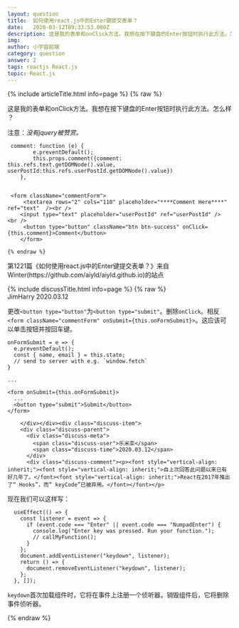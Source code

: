 ```yaml
---
layout: question
title:  如何使用react.js中的Enter键提交表单？
date:   2020-03-12T09:33:53.000Z
description: 这是我的表单和onClick方法。我想在按下键盘的Enter按钮时执行此方法。怎么样 ？注意：没有jquery被赞赏。 comment  func...
img: 
author: 小宇宙前端
category: question
answer: 2
tags: reactjs React.js
topic: React.js
---
```

<div class="article-root">
  <div class="article">
    {% include articleTitle.html info=page %}
    {% raw %}
    <div class="article-content"><p><font style="vertical-align: inherit;"><font style="vertical-align: inherit;">这是我的表单和onClick方法。</font><font style="vertical-align: inherit;">我想在按下键盘的Enter按钮时执行此方法。</font><font style="vertical-align: inherit;">怎么样 ？</font></font></p>

<p><font style="vertical-align: inherit;"><font style="vertical-align: inherit;">注意：</font></font><em><font style="vertical-align: inherit;"><font style="vertical-align: inherit;">没有jquery被赞赏。</font></font></em></p>

<pre><code> comment: function (e) {<font></font>
        e.preventDefault();<font></font>
        this.props.comment({comment: this.refs.text.getDOMNode().value, userPostId:this.refs.userPostId.getDOMNode().value})<font></font>
    },<font></font>
<font></font>
<font></font>
 &lt;form className="commentForm"&gt;<font></font>
     &lt;textarea rows="2" cols="110" placeholder="****Comment Here****" ref="text"  /&gt;&lt;br /&gt;<font></font>
    &lt;input type="text" placeholder="userPostId" ref="userPostId" /&gt; &lt;br /&gt;<font></font>
     &lt;button type="button" className="btn btn-success" onClick={this.comment}&gt;Comment&lt;/button&gt;<font></font>
    &lt;/form&gt;<font></font>
</code></pre></div>
    {% endraw %}
  </div>
  <p class="winter_mark">第1221篇《如何使用react.js中的Enter键提交表单？》来自Winter(https://github.com/aiyld/aiyld.github.io)的站点</p>
  <div class="discuss-wrapper">
    {% include discussTitle.html info=page %}
    {% raw %}
    <div class="discuss-item">
        <div class="discuss-parent">
          <div class="discuss-meta">
            <span class="discuss-user">JimHarry</span>
            <span class="discuss-time">2020.03.12</span>
          </div>
          <div class="discuss-comment"><p><font style="vertical-align: inherit;"><font style="vertical-align: inherit;">更改</font></font><code>&lt;button type="button"</code><font style="vertical-align: inherit;"><font style="vertical-align: inherit;">为</font></font><code>&lt;button type="submit"</code><font style="vertical-align: inherit;"><font style="vertical-align: inherit;">。</font><font style="vertical-align: inherit;">删除</font></font><code>onClick</code><font style="vertical-align: inherit;"><font style="vertical-align: inherit;">。</font><font style="vertical-align: inherit;">相反</font></font><code>&lt;form className="commentForm" onSubmit={this.onFormSubmit}&gt;</code><font style="vertical-align: inherit;"><font style="vertical-align: inherit;">。</font><font style="vertical-align: inherit;">这应该可以单击按钮并按回车键。</font></font></p>

<pre><code>onFormSubmit = e =&gt; {<font></font>
  e.preventDefault();<font></font>
  const { name, email } = this.state;<font></font>
  // send to server with e.g. `window.fetch`<font></font>
}<font></font>
<font></font>
...<font></font>
<font></font>
&lt;form onSubmit={this.onFormSubmit}&gt;<font></font>
  ...<font></font>
  &lt;button type="submit"&gt;Submit&lt;/button&gt;<font></font>
&lt;/form&gt;<font></font>
</code></pre></div>
        </div></div><div class="discuss-item">
        <div class="discuss-parent">
          <div class="discuss-meta">
            <span class="discuss-user">乐米亚</span>
            <span class="discuss-time">2020.03.12</span>
          </div>
          <div class="discuss-comment"><p><font style="vertical-align: inherit;"><font style="vertical-align: inherit;">自上次回答此问题以来已有好几年了。</font><font style="vertical-align: inherit;">React在2017年推出了“ Hooks”，而“ keyCode”已被弃用。</font></font></p>

<p><font style="vertical-align: inherit;"><font style="vertical-align: inherit;">现在我们可以这样写：</font></font></p>

<pre><code>  useEffect(() =&gt; {<font></font>
    const listener = event =&gt; {<font></font>
      if (event.code === "Enter" || event.code === "NumpadEnter") {<font></font>
        console.log("Enter key was pressed. Run your function.");<font></font>
        // callMyFunction();<font></font>
      }<font></font>
    };<font></font>
    document.addEventListener("keydown", listener);<font></font>
    return () =&gt; {<font></font>
      document.removeEventListener("keydown", listener);<font></font>
    };<font></font>
  }, []);<font></font>
</code></pre>

<p><font style="vertical-align: inherit;"></font><code>keydown</code><font style="vertical-align: inherit;"><font style="vertical-align: inherit;">首次加载组件时，</font><font style="vertical-align: inherit;">它将在</font><font style="vertical-align: inherit;">事件</font><font style="vertical-align: inherit;">上注册一个侦听器</font><font style="vertical-align: inherit;">。</font><font style="vertical-align: inherit;">销毁组件后，它将删除事件侦听器。</font></font></p></div>
        </div></div>
    {% endraw %}
  </div>
<div>
